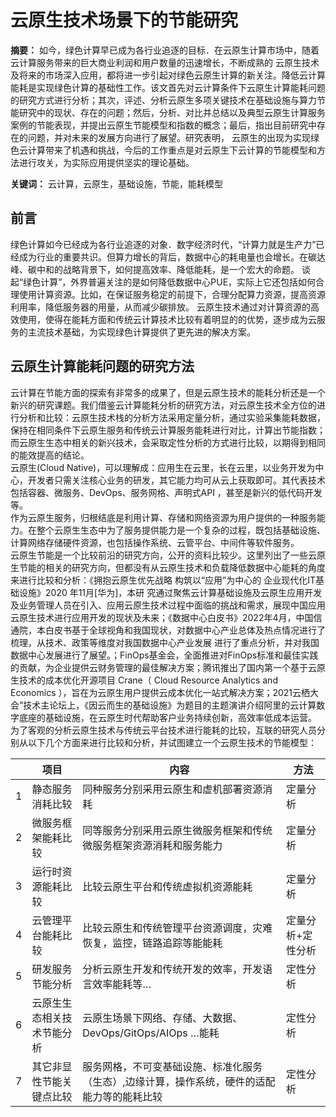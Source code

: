 # 云原生技术场景下的节能研究

**摘要：** 如今，绿色计算早已成为各行业追逐的目标．在云原生计算市场中，随着云计算服务带来的巨大商业利润和用户数量的迅速增长，不断成熟的 云原生技术及将来的市场深入应用，都将进一步引起对绿色云原生计算的新关注。降低云计算能耗是实现绿色计算的基础性工作。该文首先对云计算条件下云原生计算能耗问题的研究方式进行分析；其次，评述、分析云原生多项关键技术在基础设施与算力节能研究中的现状、存在的问题；然后，分析、对比并总结以及典型云原生计算服务案例的节能表现，并提出云原生节能模型和指数的概念；最后，指出目前研究中存在的问题，并对未来的发展方向进行了展望。研究表明， 云原生的出现为实现绿色云计算带来了机遇和挑战，今后的工作重点是对云原生下云计算的节能模型和方法进行攻关，为实际应用提供坚实的理论基础。

**关键词：** 云计算，云原生，基础设施，节能，能耗模型

## 前言
 
绿色计算如今已经成为各行业追逐的对象．数字经济时代，“计算力就是生产力”已经成为行业的重要共识。但算力增长的背后，数据中心的耗电量也会增长。在碳达峰、碳中和的战略背景下，如何提高效率、降低能耗，是一个宏大的命题。
谈起“绿色计算”，外界普遍关注的是如何降低数据中心PUE，实际上它还包括如何合理使用计算资源。比如，在保证服务稳定的前提下，合理分配算力资源，提高资源利用率，降低服务器的用量，从而减少碳排放。
云原生技术通过对计算资源的高效使用，使得在能耗方面和传统云计算技术比较有着明显的的优势，逐步成为云服务的主流技术基础，为实现绿色计算提供了更先进的解决方案。

## 云原生计算能耗问题的研究方法

云计算在节能方面的探索有非常多的成果了，但是云原生技术的能耗分析还是一个新兴的研究课题。我们借鉴云计算能耗分析的研究方法，对云原生技术全方位的进行分析和比较：云原生技术栈的分析方法采用定量分析，通过实验采集能耗数据，保持在相同条件下云原生服务和传统云计算服务能耗进行对比，计算出节能指数；而云原生生态中相关的新兴技术，会采取定性分析的方式进行比较，以期得到相同的能效提高的结论。  
云原生(Cloud Native)，可以理解成：应用生在云里，长在云里，以业务开发为中心，开发者只需关注核心业务的研发，其它能力均可从云上获取即可。其代表技术包括容器、微服务、DevOps、服务网格、声明式API ，甚至是新兴的低代码开发等。  
作为云原生服务，归根结底是利用计算、存储和网络资源为用户提供的一种服务能力。在整个云原生生态中为了服务提供能力是一个复杂的过程，既包括基础设施、计算网络存储硬件资源，也包括操作系统、云管平台、中间件等软件服务。  
云原生节能是一个比较前沿的研究方向，公开的资料比较少。这里列出了一些云原生节能的相关的研究方向，但都没有从云原生技术和负载降低数据中心能耗的角度来进行比较和分析：《拥抱云原生优先战略 构筑以“应用”为中心的 企业现代化IT基础设施》2020 年11月[华为]，本研
究通过聚焦云计算基础设施及云原生应用开发及业务管理人员在引入、应用云原生技术过程中面临的挑战和需求，展现中国应用云原生技术进行应用开发的现状及未来；《数据中心白皮书》2022年4月，中国信通院，本白皮书基于全球视角和我国现状，对数据中心产业总体及热点情况进行了梳理，从技术、政策等维度对我国数据中心产业发展 进行了重点分析，并对我国数据中心发展进行了展望。；FinOps基金会，全面推进对FinOps标准和最佳实践的贡献，为企业提供云财务管理的最佳解决方案；腾讯推出了国内第一个基于云原生技术的成本优化开源项目 Crane（ Cloud Resource Analytics and Economics ），旨在为云原生用户提供云成本优化一站式解决方案；2021云栖大会”技术主论坛上，《因云而生的基础设施》为题目的主题演讲介绍阿里的云计算数字底座的基础设施，在云原生时代帮助客户业务持续创新，高效率低成本运营。  
为了客观的分析云原生技术与传统云平台技术进行能耗的比较，互联的研究人员分别从以下几个方面来进行比较和分析，并试图建立一个云原生技术的节能模型：  

|    | 项目 |	内容 |	方法 |
| ---- | ---- | ---- | ---- |
| 1 |	静态服务消耗比较 |	同种服务分别采用云原生和虚机部署资源消耗 |	定量分析 |
| 2	| 微服务框架能耗比较 |	同等服务分别采用云原生微服务框架和传统微服务框架资源消耗和服务能力 |	定量分析 |
| 3	| 运行时资源能耗比较	| 比较云原生平台和传统虚拟机资源能耗 |	定量分析 |
| 4 |	云管理平台能耗比较	| 比较云原生和传统管理平台资源调度，灾难恢复，监控，链路追踪等能能耗	| 定量分析+定性分析 |
| 5	| 研发服务节能分析	| 分析云原生开发和传统开发的效率，开发语言效率能耗等…	| 定性分析 |
| 6	| 云原生生态相关技术节能分析	| 云原生场景下网络、存储、大数据、DevOps/GitOps/AIOps …能耗	| 定性分析 |
| 7	| 其它非显性节能关键点比较 |	服务网格，不可变基础设施、标准化服务（生态）,边缘计算，操作系统，硬件的适配能力等的能耗比较 |	定性分析 | 

